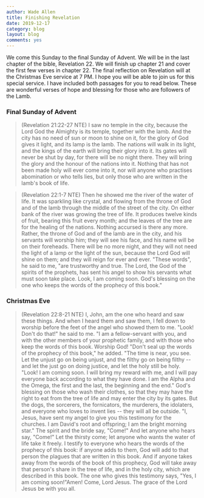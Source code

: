 ```yaml
---
author: Wade Allen
title: Finishing Revelation
date: 2019-12-17
category: blog
layout: blog
comments: yes
---
```

 
We come this Sunday to the final Sunday of Advent. We will be in the last chapter of the bible, Revelation 22. We will finish up chapter 21 and cover the first few verses in chapter 22. The final reflection on Revelation will at the Christmas Eve service at 7 PM. I hope you will be able to join us for this special service. I have included both passages for you to read below. These are wonderful verses of hope and blessing for those who are followers of the Lamb.

### Final Sunday of Advent

>(Revelation 21:22-27 NTE) I saw no temple in the city, because the Lord God the Almighty is its temple, together with the lamb.  And the city has no need of sun or moon to shine on it, for the glory of God gives it light, and its lamp is the lamb.  The nations will walk in its light, and the kings of the earth will bring their glory into it.  Its gates will never be shut by day, for there will be no night there.  They will bring the glory and the honour of the nations into it.  Nothing that has not been made holy will ever come into it, nor will anyone who practises abomination or who tells lies, but only those who are written in the lamb's book of life. 

>(Revelation 22:1-7 NTE) Then he showed me the river of the water of life. It was sparkling like crystal, and flowing from the throne of God and of the lamb  through the middle of the street of the city. On either bank of the river was growing the tree of life. It produces twelve kinds of fruit, bearing this fruit every month; and the leaves of the tree are for the healing of the nations.  Nothing accursed is there any more. Rather, the throne of God and of the lamb are in the city, and his servants will worship him;  they will see his face, and his name will be on their foreheads.  There will be no more night, and they will not need the light of a lamp or the light of the sun, because the Lord God will shine on them; and they will reign for ever and ever. "These words", he said to me, "are trustworthy and true. The Lord, the God of the spirits of the prophets, has sent his angel to show his servants what must soon take place.  Look, I am coming soon. God's blessing on the one who keeps the words of the prophecy of this book." 

### Christmas Eve

>(Revelation 22:8-21 NTE) I, John, am the one who heard and saw these things. And when I heard them and saw them, I fell down to worship before the feet of the angel who showed them to me.  "Look! Don't do that!" he said to me. "I am a fellow-servant with you, and with the other members of your prophetic family, and with those who keep the words of this book. Worship God! "Don't seal up the words of the prophecy of this book," he added. "The time is near, you see.  Let the unjust go on being unjust, and the filthy go on being filthy -- and let the just go on doing justice, and let the holy still be holy. "Look! I am coming soon. I will bring my reward with me, and I will pay everyone back according to what they have done.  I am the Alpha and the Omega, the first and the last, the beginning and the end." God's blessing on those who wash their clothes, so that they may have the right to eat from the tree of life and may enter the city by its gates.  But the dogs, the sorcerers, the fornicators, the murderers, the idolaters, and everyone who loves to invent lies -- they will all be outside. "I, Jesus, have sent my angel to give you this testimony for the churches. I am David's root and offspring; I am the bright morning star." The spirit and the bride say, "Come!" And let anyone who hears say, "Come!" Let the thirsty come; let anyone who wants the water of life take it freely. I testify to everyone who hears the words of the prophecy of this book: if anyone adds to them, God will add to that person the plagues that are written in this book.  And if anyone takes away from the words of the book of this prophecy, God will take away that person's share in the tree of life, and in the holy city, which are described in this book. The one who gives this testimony says, "Yes, I am coming soon!"Amen! Come, Lord Jesus. The grace of the Lord Jesus be with you all. 
